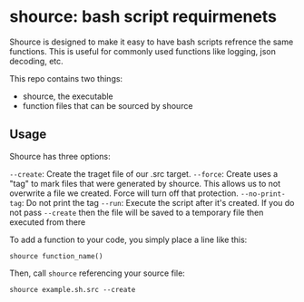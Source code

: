 # shource: bash script requirmenets

Shource is designed to make it easy to have bash scripts refrence the same functions. This is useful for commonly used functions like logging, json decoding, etc. 

This repo contains two things:

- shource, the executable
- function files that can be sourced by shource


## Usage

Shource has three options:

`--create`: Create the traget file of our .src target. 
`--force`: Create uses a "tag" to mark files that were generated by shource. This allows us to not overwrite a file we created. Force will turn off that protection.
`--no-print-tag`: Do not print the tag
`--run`: Execute the script after it's created. If you do not pass `--create` then the file will be saved to a temporary file then executed from there

To add a function to your code, you simply place a line like this:

```
shource function_name()
```

Then, call `shource` referencing your source file:

```
shource example.sh.src --create
```
